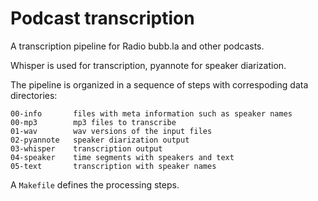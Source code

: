 # Podcast transcription
A transcription pipeline for Radio bubb.la and other podcasts.

Whisper is used for transcription, pyannote for speaker diarization.

The pipeline is organized in a sequence of steps with correspoding data directories:

```
00-info       files with meta information such as speaker names
00-mp3        mp3 files to transcribe
01-wav        wav versions of the input files
02-pyannote   speaker diarization output
03-whisper    transcription output
04-speaker    time segments with speakers and text
05-text       transcription with speaker names
```

A `Makefile` defines the processing steps.

